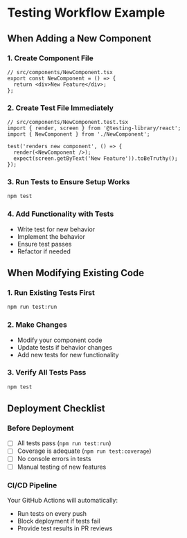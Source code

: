 # Testing Workflow Example

## When Adding a New Component

### 1. Create Component File
```tsx
// src/components/NewComponent.tsx
export const NewComponent = () => {
  return <div>New Feature</div>;
};
```

### 2. Create Test File Immediately
```tsx
// src/components/NewComponent.test.tsx
import { render, screen } from '@testing-library/react';
import { NewComponent } from './NewComponent';

test('renders new component', () => {
  render(<NewComponent />);
  expect(screen.getByText('New Feature')).toBeTruthy();
});
```

### 3. Run Tests to Ensure Setup Works
```bash
npm test
```

### 4. Add Functionality with Tests
- Write test for new behavior
- Implement the behavior
- Ensure test passes
- Refactor if needed

## When Modifying Existing Code

### 1. Run Existing Tests First
```bash
npm run test:run
```

### 2. Make Changes
- Modify your component code
- Update tests if behavior changes
- Add new tests for new functionality

### 3. Verify All Tests Pass
```bash
npm test
```

## Deployment Checklist

### Before Deployment
- [ ] All tests pass (`npm run test:run`)
- [ ] Coverage is adequate (`npm run test:coverage`)
- [ ] No console errors in tests
- [ ] Manual testing of new features

### CI/CD Pipeline
Your GitHub Actions will automatically:
- Run tests on every push
- Block deployment if tests fail
- Provide test results in PR reviews
